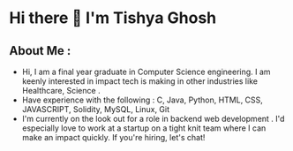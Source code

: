 # Hi there 👋  I'm Tishya Ghosh

## About Me :
* Hi, I am a final year graduate in Computer Science engineering. I am keenly interested in impact tech is making in other industries like Healthcare, Science .
* Have experience with the following : C, Java, Python, HTML, CSS, JAVASCRIPT, Solidity, MySQL, Linux, Git
* I'm currently on the look out for a role in backend web development . I'd especially love to work at a startup on a tight knit team where I can make an impact quickly. If you're hiring, let's chat!
